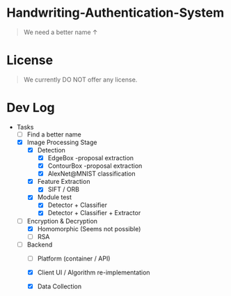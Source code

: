 # Handwriting-Authentication-System
> We need a better name ↑

#   License

> We currently DO NOT offer any license.

#   Dev Log

* Tasks
    * [ ] Find a better name
    * [x] Image Processing Stage
        * [x] Detection
            * [x]   EdgeBox -proposal extraction
            * [x]   ContourBox -proposal extraction
            * [x]   AlexNet@MNIST classification
        * [x] Feature Extraction
            * [x]   SIFT / ORB
        * [x] Module test
            * [x]   Detector + Classifier
            * [x]   Detector + Classifier + Extractor
    * [ ] Encryption & Decryption
        * [x] Homomorphic (Seems not possible)
        * [ ] RSA
    * [ ] Backend
        * [ ] Platform (container / API)
        * [x] Client UI / Algorithm re-implementation
        * [x] Data Collection


